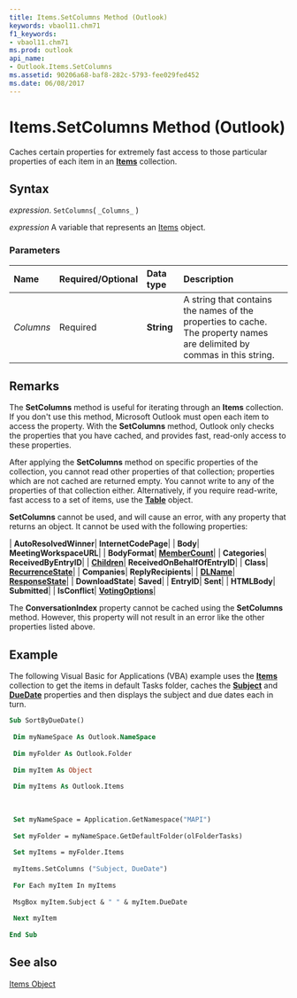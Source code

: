 ```yaml
---
title: Items.SetColumns Method (Outlook)
keywords: vbaol11.chm71
f1_keywords:
- vbaol11.chm71
ms.prod: outlook
api_name:
- Outlook.Items.SetColumns
ms.assetid: 90206a68-baf8-282c-5793-fee029fed452
ms.date: 06/08/2017
---
```



# Items.SetColumns Method (Outlook)

Caches certain properties for extremely fast access to those particular properties of each item in an  **[Items](Outlook.Items.md)** collection.


## Syntax

 _expression_. `SetColumns`( `_Columns_` )

 _expression_ A variable that represents an [Items](./Outlook.Items.md) object.


### Parameters



|Name|Required/Optional|Data type|Description|
|:-----|:-----|:-----|:-----|
| _Columns_|Required| **String**|A string that contains the names of the properties to cache. The property names are delimited by commas in this string.|

## Remarks

The  **SetColumns** method is useful for iterating through an **Items** collection. If you don't use this method, Microsoft Outlook must open each item to access the property. With the **SetColumns** method, Outlook only checks the properties that you have cached, and provides fast, read-only access to these properties.

After applying the  **SetColumns** method on specific properties of the collection, you cannot read other properties of that collection; properties which are not cached are returned empty. You cannot write to any of the properties of that collection either. Alternatively, if you require read-write, fast access to a set of items, use the **[Table](Outlook.Table.md)** object.

 **SetColumns** cannot be used, and will cause an error, with any property that returns an object. It cannot be used with the following properties:



| **AutoResolvedWinner**| **InternetCodePage**|
| **Body**| **MeetingWorkspaceURL**|
| **BodyFormat**| **[MemberCount](Outlook.DistListItem.MemberCount.md)**|
| **Categories**| **ReceivedByEntryID**|
| **[Children](Outlook.ContactItem.Children.md)**| **ReceivedOnBehalfOfEntryID**|
| **Class**| **[RecurrenceState](Outlook.AppointmentItem.RecurrenceState.md)**|
| **Companies**| **ReplyRecipients**|
| **[DLName](Outlook.DistListItem.DLName.md)**| **[ResponseState](Outlook.TaskItem.ResponseState.md)**|
| **DownloadState**| **Saved**|
| **EntryID**| **Sent**|
| **HTMLBody**| **Submitted**|
| **IsConflict**| **[VotingOptions](Outlook.MailItem.VotingOptions.md)**|

The  **ConversationIndex** property cannot be cached using the **SetColumns** method. However, this property will not result in an error like the other properties listed above.


## Example

The following Visual Basic for Applications (VBA) example uses the  **[Items](Outlook.Items.md)** collection to get the items in default Tasks folder, caches the **[Subject](Outlook.MailItem.Subject.md)** and **[DueDate](Outlook.TaskItem.DueDate.md)** properties and then displays the subject and due dates each in turn.


```vb
Sub SortByDueDate() 
 
 Dim myNameSpace As Outlook.NameSpace 
 
 Dim myFolder As Outlook.Folder 
 
 Dim myItem As Object 
 
 Dim myItems As Outlook.Items 
 
 
 
 Set myNameSpace = Application.GetNamespace("MAPI") 
 
 Set myFolder = myNameSpace.GetDefaultFolder(olFolderTasks) 
 
 Set myItems = myFolder.Items 
 
 myItems.SetColumns ("Subject, DueDate") 
 
 For Each myItem In myItems 
 
 MsgBox myItem.Subject & " " & myItem.DueDate 
 
 Next myItem 
 
End Sub
```


## See also


[Items Object](Outlook.Items.md)


